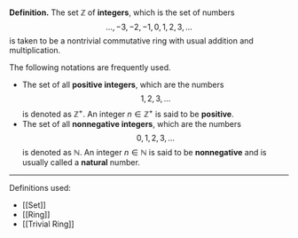 **Definition.** The set $\mathbb{Z}$ of **integers**, which is the set of numbers $$\dots,-3,-2,-1,0,1,2,3,\dots$$is taken to be a nontrivial commutative ring with usual addition and multiplication.

The following notations are frequently used.
- The set of all **positive integers**, which are the numbers $$1,2,3,\dots$$is denoted as $\mathbb{Z}^+$. An integer $n\in \mathbb{Z}^+$ is said to be **positive**.
- The set of all **nonnegative integers**, which are the numbers $$0,1,2,3,\dots$$is denoted as $\mathbb{N}$. An integer $n\in \mathbb{N}$ is said to be **nonnegative** and is usually called a **natural** number.

***
Definitions used:
- [[Set]]
- [[Ring]]
- [[Trivial Ring]]